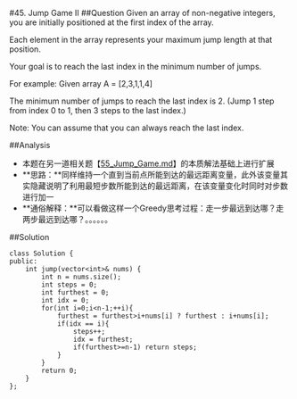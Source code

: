 #45. Jump Game II
##Question
Given an array of non-negative integers, you are initially positioned at the first index of the array.

Each element in the array represents your maximum jump length at that position.

Your goal is to reach the last index in the minimum number of jumps.

For example:
Given array A = [2,3,1,1,4]

The minimum number of jumps to reach the last index is 2. (Jump 1 step from index 0 to 1, then 3 steps to the last index.)

Note:
You can assume that you can always reach the last index.

##Analysis
* 本题在另一道相关题【[55_Jump_Game.md](55_Jump_Game.md)】的本质解法基础上进行扩展
* **思路：**同样维持一个直到当前点所能到达的最远距离变量，此外该变量其实隐藏说明了利用最短步数所能到达的最远距离，在该变量变化时同时对步数进行加一
* **通俗解释：**可以看做这样一个Greedy思考过程：走一步最远到达哪？走两步最远到达哪？。。。。。。

##Solution
```
class Solution {
public:
    int jump(vector<int>& nums) {
        int n = nums.size();
        int steps = 0;
        int furthest = 0;
        int idx = 0;
        for(int i=0;i<n-1;++i){
            furthest = furthest>i+nums[i] ? furthest : i+nums[i];
            if(idx == i){
                steps++;
                idx = furthest;
                if(furthest>=n-1) return steps;
            }
        }
        return 0;
    }
};
```